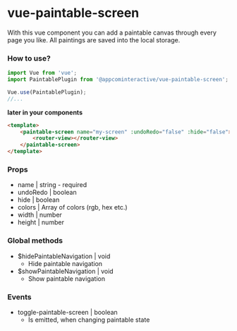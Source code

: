 # vue-paintable-screen

With this vue component you can add a paintable canvas through every page you like.
All paintings are saved into the local storage.


### How to use?

```javascript
import Vue from 'vue';
import PaintablePlugin from '@appcominteractive/vue-paintable-screen';

Vue.use(PaintablePlugin);
//...
```

**later in your components**

```html
<template>
    <paintable-screen name="my-screen" :undoRedo="false" :hide="false">
        <router-view></router-view>
    </paintable-screen>
</template>
```

### Props

* name | string - required
* undoRedo | boolean
* hide | boolean
* colors | Array of colors (rgb, hex etc.)
* width | number
* height | number

### Global methods

* $hidePaintableNavigation | void
    * Hide paintable navigation
* $showPaintableNavigation | void
    * Show paintable navigation


### Events

* toggle-paintable-screen | boolean
    * Is emitted, when changing paintable state